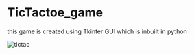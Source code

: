 # TicTactoe_game
this game is created using Tkinter GUI which is inbuilt in python

![tictac](https://github.com/user-attachments/assets/c736e86e-21f1-474f-8329-0899498e23f0)

